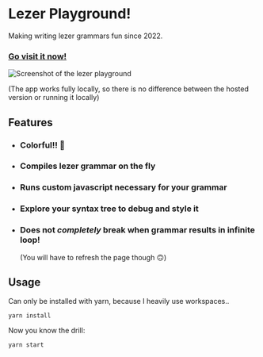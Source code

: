 # Lezer Playground!

Making writing lezer grammars fun since 2022.

### [Go visit it now!](https://lezer-playground.vercel.app/)

![Screenshot of the lezer playground](./screenshot.png)

(The app works fully locally, so there is no difference between the hosted version or running it locally)

## Features

- ### Colorful!! 🌈
- ### Compiles lezer grammar on the fly
- ### Runs custom javascript necessary for your grammar
- ### Explore your syntax tree to debug and style it
- ### Does not _completely_ break when grammar results in infinite loop!
  (You will have to refresh the page though 🙃)

## Usage

Can only be installed with yarn, because I heavily use workspaces..

```
yarn install
```

Now you know the drill:

```
yarn start
```
